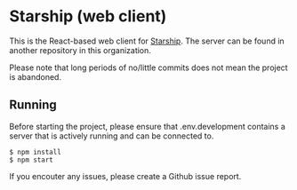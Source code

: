 # Starship (web client)
This is the React-based web client for [Starship](starshipapp.xyz). The server can be found in another repository in this organization.

Please note that long periods of no/little commits does not mean the project is abandoned.

## Running
Before starting the project, please ensure that .env.development contains a server that is actively running and can be connected to.

```
$ npm install
$ npm start
```
If you encouter any issues, please create a Github issue report.
